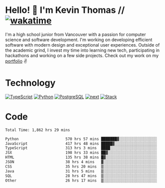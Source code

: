 # Hello! 👋 I'm Kevin Thomas // [![wakatime](https://wakatime.com/badge/user/e9d16d74-e01d-4a37-8086-9257e0bde1c2.svg?style=flat-square)](https://wakatime.com/@e9d16d74-e01d-4a37-8086-9257e0bde1c2)

I'm a high school junior from Vancouver with a passion for computer science and software development. I'm working on developing efficient software with modern design and exceptional user experiences. Outside of the academic grind, I invest my time into learning new tech, participating in hackathons and working on a few side projects. Check out my work on my [portfolio](https://kevinjosethomas.com/) ✌️

# Technology
[![TypeScript](https://github.com/kevinjosethomas/kevinjosethomas/assets/46242684/444b2e5d-659f-41f5-81fe-3abafb75cb6c)](https://kevinjosethomas.com/stack)
[![Python](https://github.com/kevinjosethomas/kevinjosethomas/assets/46242684/34a174c4-54db-4c4e-9842-2324d47cb043)](https://kevinjosethomas.com/stack)
[![PostgreSQL](https://github.com/kevinjosethomas/kevinjosethomas/assets/46242684/46d6de1c-c483-4dc7-ab3a-87763af6fc78)](https://kevinjosethomas.com/stack)
[![next](https://github.com/kevinjosethomas/kevinjosethomas/assets/46242684/bc46bae5-1ad9-42a7-b7a2-427cbde7c994)](https://kevinjosethomas.com/stack)
[![Stack](https://github.com/kevinjosethomas/kevinjosethomas/assets/46242684/0b9b7eeb-8cce-4a56-bffd-3131dd4dd88c)](https://kevinjosethomas.com/stack)




# Code
<!--START_SECTION:waka-->

```txt
Total Time: 1,862 hrs 29 mins

Python                     570 hrs 57 mins ███████▓░░░░░░░░░░░░░░░░░   30.23 %
JavaScript                 417 hrs 48 mins █████▓░░░░░░░░░░░░░░░░░░░   22.12 %
TypeScript                 313 hrs 3 mins  ████░░░░░░░░░░░░░░░░░░░░░   16.57 %
JSX                        198 hrs 33 mins ██▓░░░░░░░░░░░░░░░░░░░░░░   10.51 %
HTML                       135 hrs 38 mins █▓░░░░░░░░░░░░░░░░░░░░░░░   07.18 %
JSON                       38 hrs 4 mins   ▓░░░░░░░░░░░░░░░░░░░░░░░░   02.02 %
CSS                        35 hrs 20 mins  ▒░░░░░░░░░░░░░░░░░░░░░░░░   01.87 %
Java                       31 hrs 5 mins   ▒░░░░░░░░░░░░░░░░░░░░░░░░   01.65 %
SQL                        28 hrs 47 mins  ▒░░░░░░░░░░░░░░░░░░░░░░░░   01.52 %
Other                      26 hrs 17 mins  ▒░░░░░░░░░░░░░░░░░░░░░░░░   01.39 %
```

<!--END_SECTION:waka-->
